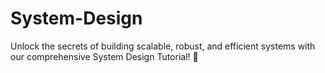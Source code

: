 # System-Design
Unlock the secrets of building scalable, robust, and efficient systems with our comprehensive System Design Tutorial! 🎯 
